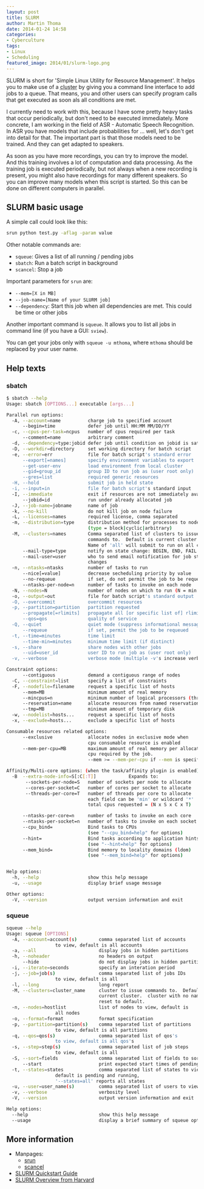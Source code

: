 ```yaml
---
layout: post
title: SLURM
author: Martin Thoma
date: 2014-01-24 14:58
categories:
- Cyberculture
tags:
- Linux
- Scheduling
featured_image: 2014/01/slurm-logo.png
---
```


SLURM is short for 'Simple Linux Utility for Resource Management'.
It helps you to make use of a <abbr title="a data center ... many computers">cluster</abbr>
by giving you a command line
interface to add jobs to a queue. That means, you and other users can
specify program calls that get executed as soon als all conditions
are met.

I currently need to work with this, because I have some pretty heavy
tasks that occur periodically, but don't need to be executed immediately.
More concrete, I am working in the field of ASR - Automatic Speech Recognition.
In ASR you have models that include probabilities for ... well, let's
don't get into detail for that. The important part is that those models
need to be trained. And they can get adapted to speakers.

As soon as you have more recordings, you can try to improve the model. 
And this training involves a lot of computation and
data processing. As the training job is executed periodically, but
not always when a new recording is present, you might also have
recordings for many different speakers. So you can improve many models
when this script is started. So this can be done on different computers
in parallel.

## SLURM basic usage ##
A simple call could look like this:

```bash
srun python test.py -aflag -param value
```

Other notable commands are:

* `squeue`: Gives a list of all running / pending jobs
* `sbatch`: Run a batch script in background
* `scancel`: Stop a job

Important parameters for `srun` are:

* `--mem=[X in MB]`
* `--job-name=[Name of your SLURM job]`
* `--dependency`: Start this job when all dependencies are met. This
     could be time or other jobs

Another important command is `squeue`. It allows you to list all jobs in
command line (if you have a GUI: `sview`).

You can get your jobs only with `squeue -u mthoma`, where `mthoma` should be
replaced by your user name.

## Help texts

### sbatch

```bash
$ sbatch --help
Usage: sbatch [OPTIONS...] executable [args...]

Parallel run options:
  -A, --account=name          charge job to specified account
      --begin=time            defer job until HH:MM MM/DD/YY
  -c, --cpus-per-task=ncpus   number of cpus required per task
      --comment=name          arbitrary comment
  -d, --dependency=type:jobid defer job until condition on jobid is satisfied
  -D, --workdir=directory     set working directory for batch script
  -e, --error=err             file for batch script's standard error
      --export[=names]        specify environment variables to export
      --get-user-env          load environment from local cluster
      --gid=group_id          group ID to run job as (user root only)
      --gres=list             required generic resources
  -H, --hold                  submit job in held state
  -i, --input=in              file for batch script's standard input
  -I, --immediate             exit if resources are not immediately available
      --jobid=id              run under already allocated job
  -J, --job-name=jobname      name of job
  -k, --no-kill               do not kill job on node failure
  -L, --licenses=names        required license, comma separated
  -m, --distribution=type     distribution method for processes to nodes
                              (type = block|cyclic|arbitrary)
  -M, --clusters=names        Comma separated list of clusters to issue
                              commands to.  Default is current cluster.
                              Name of 'all' will submit to run on all clusters.
      --mail-type=type        notify on state change: BEGIN, END, FAIL or ALL
      --mail-user=user        who to send email notification for job state
                              changes
  -n, --ntasks=ntasks         number of tasks to run
      --nice[=value]          decrease secheduling priority by value
      --no-requeue            if set, do not permit the job to be requeued
      --ntasks-per-node=n     number of tasks to invoke on each node
  -N, --nodes=N               number of nodes on which to run (N = min[-max])
  -o, --output=out            file for batch script's standard output
  -O, --overcommit            overcommit resources
  -p, --partition=partition   partition requested
      --propagate[=rlimits]   propagate all [or specific list of] rlimits
      --qos=qos               quality of service
  -Q, --quiet                 quiet mode (suppress informational messages)
      --requeue               if set, permit the job to be requeued
  -t, --time=minutes          time limit
      --time-min=minutes      minimum time limit (if distinct)
  -s, --share                 share nodes with other jobs
      --uid=user_id           user ID to run job as (user root only)
  -v, --verbose               verbose mode (multiple -v's increase verbosity)

Constraint options:
      --contiguous            demand a contiguous range of nodes
  -C, --constraint=list       specify a list of constraints
  -F, --nodefile=filename     request a specific list of hosts
      --mem=MB                minimum amount of real memory
      --mincpus=n             minimum number of logical processors (threads) per node
      --reservation=name      allocate resources from named reservation
      --tmp=MB                minimum amount of temporary disk
  -w, --nodelist=hosts...     request a specific list of hosts
  -x, --exclude=hosts...      exclude a specific list of hosts

Consumable resources related options:
      --exclusive             allocate nodes in exclusive mode when
                              cpu consumable resource is enabled
      --mem-per-cpu=MB        maximum amount of real memory per allocated
                              cpu required by the job.
                              --mem >= --mem-per-cpu if --mem is specified.

Affinity/Multi-core options: (when the task/affinity plugin is enabled)
  -B  --extra-node-info=S[:C[:T]]            Expands to:
       --sockets-per-node=S   number of sockets per node to allocate
       --cores-per-socket=C   number of cores per socket to allocate
       --threads-per-core=T   number of threads per core to allocate
                              each field can be 'min' or wildcard '*'
                              total cpus requested = (N x S x C x T)

      --ntasks-per-core=n     number of tasks to invoke on each core
      --ntasks-per-socket=n   number of tasks to invoke on each socket
      --cpu_bind=             Bind tasks to CPUs
                              (see "--cpu_bind=help" for options)
      --hint=                 Bind tasks according to application hints
                              (see "--hint=help" for options)
      --mem_bind=             Bind memory to locality domains (ldom)
                              (see "--mem_bind=help" for options)


Help options:
  -h, --help                  show this help message
  -u, --usage                 display brief usage message

Other options:
  -V, --version               output version information and exit
```

### squeue

```bash
squeue --help
Usage: squeue [OPTIONS]
  -A, --account=account(s)        comma separated list of accounts
                  to view, default is all accounts
  -a, --all                       display jobs in hidden partitions
  -h, --noheader                  no headers on output
      --hide                      do not display jobs in hidden partitions
  -i, --iterate=seconds           specify an interation period
  -j, --job=job(s)                comma separated list of jobs IDs
                  to view, default is all
  -l, --long                      long report
  -M, --clusters=cluster_name     cluster to issue commands to.  Default is
                                  current cluster.  cluster with no name will
                                  reset to default.
  -n, --nodes=hostlist            list of nodes to view, default is 
                  all nodes
  -o, --format=format             format specification
  -p, --partition=partition(s)    comma separated list of partitions
                  to view, default is all partitions
  -q, --qos=qos(s)                comma separated list of qos's
                  to view, default is all qos's
  -s, --step=step(s)              comma separated list of job steps
                  to view, default is all
  -S, --sort=fields               comma separated list of fields to sort on
      --start                     print expected start times of pending jobs
  -t, --states=states             comma separated list of states to view,
                  default is pending and running,
                  '--states=all' reports all states
  -u, --user=user_name(s)         comma separated list of users to view
  -v, --verbose                   verbosity level
  -V, --version                   output version information and exit

Help options:
  --help                          show this help message
  --usage                         display a brief summary of squeue options
```

## More information
* Manpages:
  * [srun](https://computing.llnl.gov/tutorials/linux_clusters/man/srun.txt)
  * [scancel](https://computing.llnl.gov/tutorials/linux_clusters/man/scancel.txt)
* [SLURM Quickstart Guide](https://computing.llnl.gov/linux/slurm/quickstart.html)
* [SLURM Overview from Harvard](https://rc.fas.harvard.edu/kb/high-performance-computing/slurm/)

